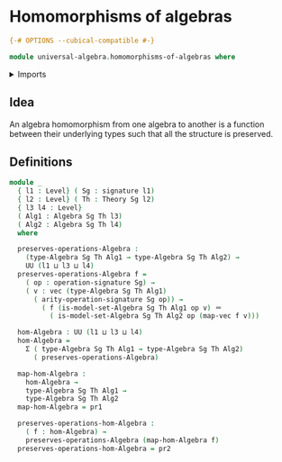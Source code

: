 # Homomorphisms of algebras

```agda
{-# OPTIONS --cubical-compatible #-}

module universal-algebra.homomorphisms-of-algebras where
```

<details><summary>Imports</summary>

```agda
open import foundation.dependent-pair-types
open import foundation.identity-types
open import foundation.universe-levels

open import linear-algebra.functoriality-vectors
open import linear-algebra.vectors

open import universal-algebra.algebraic-theories
open import universal-algebra.algebras-of-theories
open import universal-algebra.signatures
```

</details>

## Idea

An algebra homomorphism from one algebra to another is a function between their
underlying types such that all the structure is preserved.

## Definitions

```agda
module _
  { l1 : Level} ( Sg : signature l1)
  { l2 : Level} ( Th : Theory Sg l2)
  { l3 l4 : Level}
  ( Alg1 : Algebra Sg Th l3)
  ( Alg2 : Algebra Sg Th l4)
  where

  preserves-operations-Algebra :
    (type-Algebra Sg Th Alg1 → type-Algebra Sg Th Alg2) →
    UU (l1 ⊔ l3 ⊔ l4)
  preserves-operations-Algebra f =
    ( op : operation-signature Sg) →
    ( v : vec (type-Algebra Sg Th Alg1)
      ( arity-operation-signature Sg op)) →
        ( f (is-model-set-Algebra Sg Th Alg1 op v) ＝
          ( is-model-set-Algebra Sg Th Alg2 op (map-vec f v)))

  hom-Algebra : UU (l1 ⊔ l3 ⊔ l4)
  hom-Algebra =
    Σ ( type-Algebra Sg Th Alg1 → type-Algebra Sg Th Alg2)
      ( preserves-operations-Algebra)

  map-hom-Algebra :
    hom-Algebra →
    type-Algebra Sg Th Alg1 →
    type-Algebra Sg Th Alg2
  map-hom-Algebra = pr1

  preserves-operations-hom-Algebra :
    ( f : hom-Algebra) →
    preserves-operations-Algebra (map-hom-Algebra f)
  preserves-operations-hom-Algebra = pr2
```
